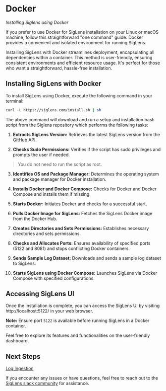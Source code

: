 # Docker

*Installing Siglens using Docker*

If you prefer to use Docker for SigLens installation on your Linux or macOS machine, follow this straightforward "one command" guide. Docker provides a convenient and isolated environment for running SigLens.

Installing SigLens with Docker streamlines deployment, encapsulating all dependencies within a container. This method is user-friendly, ensuring consistent environments and efficient resource usage. It's perfect for those who want a straightforward, hassle-free installation.

## Installing SigLens with Docker

To install SigLens using Docker, execute the following command in your terminal:

```bash
curl -L https://siglens.com/install.sh | sh
```

The above command will download and run a setup and installation bash script from the Siglens repository which performs the following tasks:

1. **Extracts SigLens Version:** Retrieves the latest SigLens version from the GitHub API.

2. **Checks Sudo Permissions:** Verifies if the script has sudo privileges and prompts the user if needed. 

> You do not need to run the script as root.

3. **Identifies OS and Package Manager:** Determines the operating system and package manager for Docker installation.

4. **Installs Docker and Docker Compose:** Checks for Docker and Docker Compose and installs them if missing.

5. **Starts Docker:** Initiates Docker and checks for a successful start.

6. **Pulls Docker Image for SigLens:** Fetches the SigLens Docker image from the Docker Hub.

7. **Creates Directories and Sets Permissions:** Establishes necessary directories and sets permissions.

8. **Checks and Allocates Ports:** Ensures availability of specified ports (5122 and 8081) and stops conflicting Docker containers.

9. **Sends Sample Log Dataset:** Downloads and sends a sample log dataset to SigLens.

10. **Starts SigLens using Docker Compose:** Launches SigLens via Docker Compose with specified configurations.

## Accessing SigLens UI

Once the installation is complete, you can access the SigLens UI by visiting http://localhost:5122/ in your web browser.

**Note:** Ensure port `5122` is available before running SigLens in a Docker container.

Feel free to explore its features and functionalities on the user-friendly dashboard.

## Next Steps

[Log Ingestion](https://www.siglens.com/siglens-docs/category/log-ingestion)

If you encounter any issues or have questions, feel free to reach out to the [SigLens slack community](https://www.siglens.com/slack.html) for assistance.
